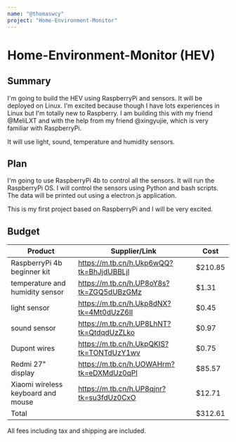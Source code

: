 ```yaml
---
name: "@thomaswcy"
project: "Home-Environment-Monitor"
---
```


# Home-Environment-Monitor (HEV)

## Summary

I'm going to build the HEV using RaspberryPi and sensors. It will be deployed on Linux. I'm excited because though I have lots experiences in Linux but I'm totally new to Raspberry. I am building this with my friend @MeliLXT and with the help from my friend @xingyujie, which is very familiar with RaspberryPi.

It will use light, sound, temperature and humidity sensors.

## Plan

I'm going to use RaspberryPi 4b to control all the sensors. It will run the RaspberryPi OS. I will control the sensors using Python and bash scripts. The data will be printed out using a electron.js application.

This is my first project based on RaspberryPi and I will be very excited.

## Budget

| Product                            | Supplier/Link                            | Cost    |
| ---------------------------------- | ---------------------------------------- | ------- |
| RaspberryPi 4b beginner kit        | https://m.tb.cn/h.Ukp6wQQ?tk=BhJjdUBBLjl | $210.85 |
| temperature and humidity sensor    | https://m.tb.cn/h.UP8oY8s?tk=ZGQ5dUBzGMz | $1.31   |
| light sensor                       | https://m.tb.cn/h.Ukp8dNX?tk=4Mt0dUzZ6II | $0.45   |
| sound sensor                       | https://m.tb.cn/h.UP8LhNT?tk=QtdqdUzZLko | $0.97   |
| Dupont wires                       | https://m.tb.cn/h.UkpQKIS?tk=TONTdUzY1wv | $0.75   |
| Redmi 27" display                  | https://m.tb.cn/h.UOWAHrm?tk=eDXMdUz0qPI | $85.57  |
| Xiaomi wireless keyboard and mouse | https://m.tb.cn/h.UP8qjnr?tk=su3fdUz0CxO | $12.71  |
| Total                              |                                          | $312.61 |

All fees including tax and shipping are included.
